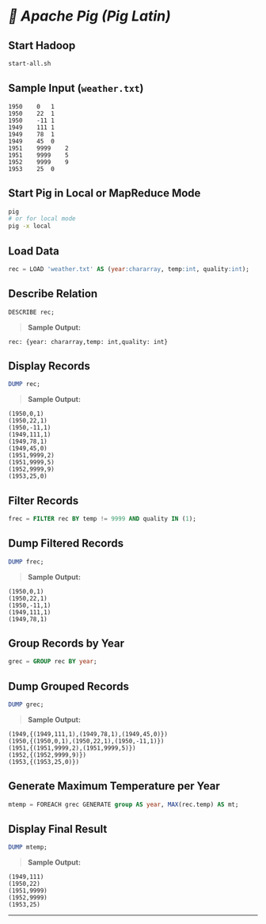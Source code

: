# ***🐷 Apache Pig (Pig Latin)***

## Start Hadoop  
```bash
start-all.sh
```

## Sample Input (`weather.txt`)  
```
1950	0   1
1950	22  1
1950	-11 1
1949	111 1
1949	78  1
1949	45  0
1951	9999    2
1951	9999    5
1952	9999    9
1953	25  0
```

## Start Pig in Local or MapReduce Mode  
```bash
pig
# or for local mode
pig -x local
```

## Load Data  
```sql
rec = LOAD 'weather.txt' AS (year:chararray, temp:int, quality:int);
```

## Describe Relation  
```sql
DESCRIBE rec;
```

> **Sample Output:**  
```
rec: {year: chararray,temp: int,quality: int}
```

## Display Records  
```sql
DUMP rec;
```

> **Sample Output:**  
```
(1950,0,1)
(1950,22,1)
(1950,-11,1)
(1949,111,1)
(1949,78,1)
(1949,45,0)
(1951,9999,2)
(1951,9999,5)
(1952,9999,9)
(1953,25,0)
```

## Filter Records  
```sql
frec = FILTER rec BY temp != 9999 AND quality IN (1);
```

## Dump Filtered Records  
```sql
DUMP frec;
```

> **Sample Output:**  
```
(1950,0,1)
(1950,22,1)
(1950,-11,1)
(1949,111,1)
(1949,78,1)
```

## Group Records by Year  
```sql
grec = GROUP rec BY year;
```

## Dump Grouped Records  
```sql
DUMP grec;
```

> **Sample Output:**  
```
(1949,{(1949,111,1),(1949,78,1),(1949,45,0)})
(1950,{(1950,0,1),(1950,22,1),(1950,-11,1)})
(1951,{(1951,9999,2),(1951,9999,5)})
(1952,{(1952,9999,9)})
(1953,{(1953,25,0)})
```

## Generate Maximum Temperature per Year  
```sql
mtemp = FOREACH grec GENERATE group AS year, MAX(rec.temp) AS mt;
```

## Display Final Result  
```sql
DUMP mtemp;
```

> **Sample Output:**  
```
(1949,111)
(1950,22)
(1951,9999)
(1952,9999)
(1953,25)
```

---